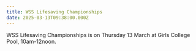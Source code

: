 ```yaml
---
title: WSS Lifesaving Championships
date: 2025-03-13T09:38:00.000Z
---
```

WSS Lifesaving Championships is on Thursday 13 March at Girls College Pool, 10am-12noon.
